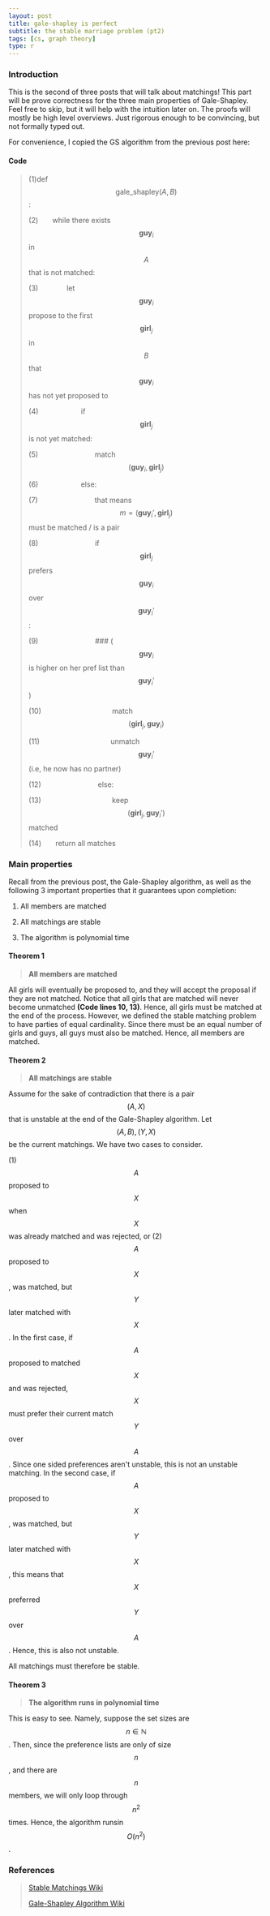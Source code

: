 ```yaml
---
layout: post
title: gale-shapley is perfect
subtitle: the stable marriage problem (pt2)
tags: [cs, graph theory]
type: r
---
```


### Introduction
This is the second of three posts that will talk about matchings! This part will be prove correctness for the three main properties of Gale-Shapley. Feel free to skip, but it will help with the intuition later on. The proofs will mostly be high level overviews. Just rigorous enough to be convincing, but not formally typed out.

For convenience, I copied the GS algorithm from the previous post here:

#### Code

>(1)def $$\text{gale_shapley}(A, B)$$:
>
>(2)&emsp;&emsp;while there exists $$\textbf{guy}_i$$ in $$A$$ that is not matched:
>
>(3)&emsp;&emsp;&emsp;&emsp;let $$\textbf{guy}_i$$ propose to the first $$\textbf{girl}_j$$ in $$B$$ that $$\textbf{guy}_i$$ has not yet proposed to
>
>(4)&emsp;&emsp;&emsp;&emsp;&emsp;&emsp;if $$\textbf{girl}_j$$ is not yet matched:
>
>(5)&emsp;&emsp;&emsp;&emsp;&emsp;&emsp;&emsp;&emsp;match $$(\textbf{guy}_i, \textbf{girl}_j)$$
>
>(6)&emsp;&emsp;&emsp;&emsp;&emsp;&emsp;else:
>
>(7)&emsp;&emsp;&emsp;&emsp;&emsp;&emsp;&emsp;&emsp;that means $$m = (\textbf{guy}_i', \textbf{girl}_j)$$ must be matched / is a pair
>
>(8)&emsp;&emsp;&emsp;&emsp;&emsp;&emsp;&emsp;&emsp;if $$\textbf{girl}_j$$ prefers $$\textbf{guy}_i$$ over $$\textbf{guy}_i'$$:
>
>(9)&emsp;&emsp;&emsp;&emsp;&emsp;&emsp;&emsp;&emsp;### ($$\textbf{guy}_i$$ is higher on her pref list than $$\textbf{guy}_i'$$)
>
>(10)&emsp;&emsp;&emsp;&emsp;&emsp;&emsp;&emsp;&emsp;&emsp;&emsp;match $$(\textbf{girl}_j, \textbf{guy}_i)$$
>
>(11)&emsp;&emsp;&emsp;&emsp;&emsp;&emsp;&emsp;&emsp;&emsp;&emsp;unmatch $$\textbf{guy}_i'$$ (i.e, he now has no partner)
>
>(12)&emsp;&emsp;&emsp;&emsp;&emsp;&emsp;&emsp;&emsp;else:
>
>(13)&emsp;&emsp;&emsp;&emsp;&emsp;&emsp;&emsp;&emsp;&emsp;&emsp;keep $$(\textbf{girl}_j, \textbf{guy}_i')$$ matched
>
>(14)&emsp;&emsp;return all matches

### Main properties

Recall from the previous post, the Gale-Shapley algorithm, as well as the following 3 important properties that it guarantees upon completion:

1) All members are matched

2) All matchings are stable

3) The algorithm is polynomial time

#### Theorem 1
>**All members are matched**

All girls will eventually be proposed to, and they will accept the proposal if they are not matched. Notice that all girls that are matched will never become unmatched **(Code lines 10, 13)**. Hence, all girls must be matched at the end of the process. However, we defined the stable matching problem to have parties of equal cardinality. Since there must be an equal number of girls and guys, all guys must also be matched. Hence, all members are matched.

#### Theorem 2
>**All matchings are stable**

Assume for the sake of contradiction that there is a pair $$(A, X)$$ that is unstable at the end of the Gale-Shapley algorithm. Let $$(A, B), (Y, X)$$ be the current matchings. We have two cases to consider. 

(1) $$A$$ proposed to $$X$$ when $$X$$ was already matched and was rejected, or (2) $$A$$ proposed to $$X$$, was matched, but $$Y$$ later matched with $$X$$. In the first case, if $$A$$ proposed to matched $$X$$ and was rejected, $$X$$ must prefer their current match $$Y$$ over $$A$$. Since one sided preferences aren't unstable, this is not an unstable matching. In the second case, if $$A$$ proposed to $$X$$, was matched, but $$Y$$ later matched with $$X$$, this means that $$X$$ preferred $$Y$$ over $$A$$. Hence, this is also not unstable. 

All matchings must therefore be stable.

#### Theorem 3
>**The algorithm runs in polynomial time**

This is easy to see. Namely, suppose the set sizes are $$n \in \mathbb{N}$$. Then, since the preference lists are only of size $$n$$, and there are $$n$$ members, we will only loop through $$n^2$$ times. Hence, the algorithm runsin $$O(n^2)$$. 

### References

>[Stable Matchings Wiki](https://en.wikipedia.org/wiki/Stable_marriage_problem)
>
>[Gale-Shapley Algorithm Wiki](https://en.wikipedia.org/wiki/Gale%E2%80%93Shapley_algorithm)

